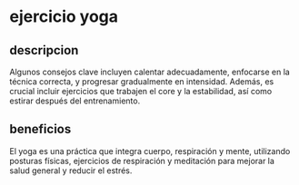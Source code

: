 # ejercicio yoga

## descripcion
Algunos consejos clave incluyen calentar adecuadamente, enfocarse en la técnica correcta, y progresar gradualmente en intensidad. Además, es crucial incluir ejercicios que trabajen el core y la estabilidad, así como estirar después del entrenamiento. 

## beneficios
El yoga es una práctica que integra cuerpo, respiración y mente, utilizando posturas físicas, ejercicios de respiración y meditación para mejorar la salud general y reducir el estrés.

